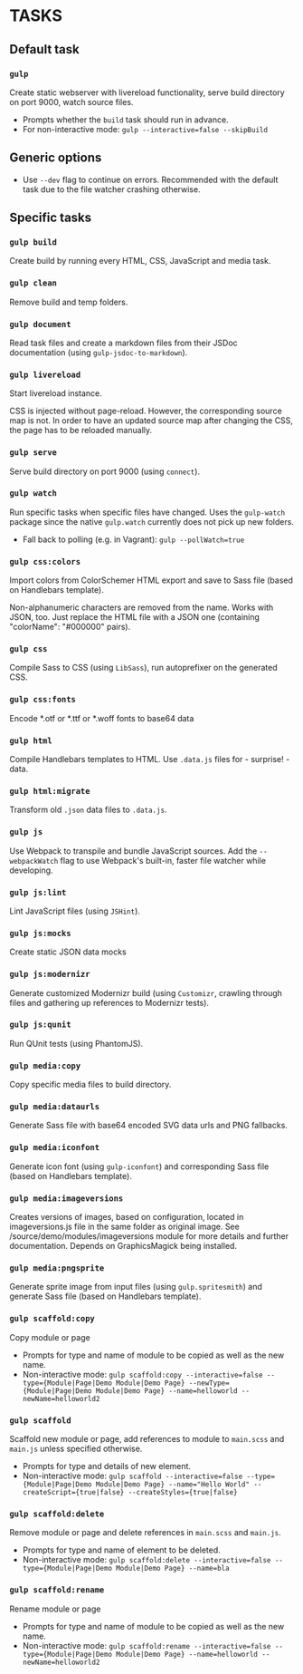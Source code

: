 # TASKS

## Default task

### `gulp`
Create static webserver with livereload functionality, serve build directory on port 9000, watch source files.

* Prompts whether the `build` task should run in advance.
* For non-interactive mode: `gulp --interactive=false --skipBuild`

## Generic options

* Use `--dev` flag to continue on errors. Recommended with the default task due to the file watcher crashing otherwise.

## Specific tasks

### `gulp build`
Create build by running every HTML, CSS, JavaScript and media task.

### `gulp clean`
Remove build and temp folders.

### `gulp document`
Read task files and create a markdown files from their JSDoc documentation (using `gulp-jsdoc-to-markdown`).

### `gulp livereload`
Start livereload instance.

CSS is injected without page-reload. However, the corresponding source map is not.
In order to have an updated source map after changing the CSS, the page has to be reloaded manually.

### `gulp serve`
Serve build directory on port 9000 (using `connect`).

### `gulp watch`
Run specific tasks when specific files have changed. Uses the `gulp-watch` package since the native `gulp.watch` currently does not pick up new folders.

* Fall back to polling (e.g. in Vagrant): `gulp --pollWatch=true`

### `gulp css:colors`
Import colors from ColorSchemer HTML export and save to Sass file (based on Handlebars template).

Non-alphanumeric characters are removed from the name.
Works with JSON, too. Just replace the HTML file with a JSON one (containing "colorName": "#000000" pairs).

### `gulp css`
Compile Sass to CSS (using `LibSass`), run autoprefixer on the generated CSS.

### `gulp css:fonts`
Encode *.otf or *.ttf or *.woff fonts to base64 data

### `gulp html`
Compile Handlebars templates to HTML. Use `.data.js` files for - surprise! - data.

### `gulp html:migrate`
Transform old `.json` data files to `.data.js`.

### `gulp js`
Use Webpack to transpile and bundle JavaScript sources. Add the `--webpackWatch` flag to use Webpack's built-in, faster file watcher while developing.

### `gulp js:lint`
Lint JavaScript files (using `JSHint`).

### `gulp js:mocks`
Create static JSON data mocks

### `gulp js:modernizr`
Generate customized Modernizr build (using `Customizr`, crawling through files and gathering up references to Modernizr tests).

### `gulp js:qunit`
Run QUnit tests (using PhantomJS).

### `gulp media:copy`
Copy specific media files to build directory.

### `gulp media:dataurls`
Generate Sass file with base64 encoded SVG data urls and PNG fallbacks.

### `gulp media:iconfont`
Generate icon font (using `gulp-iconfont`) and corresponding Sass file (based on Handlebars template).

### `gulp media:imageversions`
Creates versions of images, based on configuration, located in imageversions.js file in the same folder as original image. See /source/demo/modules/imageversions module for more details and further documentation.
Depends on GraphicsMagick being installed.

### `gulp media:pngsprite`
Generate sprite image from input files (using `gulp.spritesmith`) and generate Sass file (based on Handlebars template).

### `gulp scaffold:copy`
Copy module or page

* Prompts for type and name of module to be copied as well as the new name.
* Non-interactive mode: `gulp scaffold:copy --interactive=false --type={Module|Page|Demo Module|Demo Page} --newType={Module|Page|Demo Module|Demo Page} --name=helloworld --newName=helloworld2`

### `gulp scaffold`
Scaffold new module or page, add references to module to `main.scss` and `main.js` unless specified otherwise.

* Prompts for type and details of new element.
* Non-interactive mode: `gulp scaffold --interactive=false --type={Module|Page|Demo Module|Demo Page} --name="Hello World" --createScript={true|false} --createStyles={true|false}`

### `gulp scaffold:delete`
Remove module or page and delete references in `main.scss` and `main.js`.

* Prompts for type and name of element to be deleted.
* Non-interactive mode: `gulp scaffold:delete --interactive=false --type={Module|Page|Demo Module|Demo Page} --name=bla`

### `gulp scaffold:rename`
Rename module or page

* Prompts for type and name of module to be copied as well as the new name.
* Non-interactive mode: `gulp scaffold:rename --interactive=false --type={Module|Page|Demo Module|Demo Page} --name=helloworld --newName=helloworld2`


